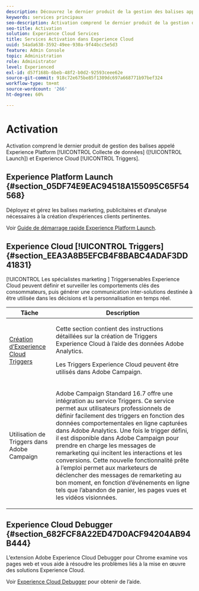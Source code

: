 ```yaml
---
description: Découvrez le dernier produit de la gestion des balises appelé Experience Platform Launch.
keywords: services principaux
seo-description: Activation comprend le dernier produit de la gestion des balises appelé Experience Platform Launch. Dynamic Tag Management et Triggers.
seo-title: Activation
solution: Experience Cloud Services
title: Services Activation dans Experience Cloud
uuid: 54ada638-3592-49ee-930a-9f44bcc5e5d3
feature: Admin Console
topic: Administration
role: Administrator
level: Experienced
exl-id: d57f168b-6beb-48f2-b0d2-92593ceee62e
source-git-commit: 918c72e675be85f1309dc697a668771b97bef324
workflow-type: tm+mt
source-wordcount: '266'
ht-degree: 60%

---
```


# Activation

Activation comprend le dernier produit de gestion des balises appelé Experience Platform [!UICONTROL Collecte de données] ([!UICONTROL Launch]) et Experience Cloud [!UICONTROL Triggers].

## Experience Platform Launch {#section_05DF74E9EAC94518A155095C65F54568}

Déployez et gérez les balises marketing, publicitaires et d’analyse nécessaires à la création d’expériences clients pertinentes.

Voir [Guide de démarrage rapide Experience Platform Launch](https://experienceleague.adobe.com/docs/launch/using/get-started/quick-start.html?lang=en).

<!-- ## Dynamic Tag Management {#section_C7E000EEF3E6459FB4B6D4A8960DD8F0}

To launch Dynamic Tag Management, click **[!UICONTROL Activation]** and send a request to the Adobe provisioning team. You should receive your login credentials within one to two business days. 

<table id="table_3241FF7CA0B242BFAFC68362A62AA0C7"> 
 <thead> 
  <tr> 
   <th colname="col1" class="entry"> Task </th> 
   <th colname="col2" class="entry"> Description </th> 
  </tr> 
 </thead>
 <tbody> 
  <tr> 
   <td colname="col1"> <p> <a href="https://experienceleague.adobe.com/content/help/en/dtm/using/tools/analytics-dtm.html" format="html" scope="external"> Deploy Adobe Analytics </a> </p> </td> 
   <td colname="col2"> <p> Step-by-step instructions to add Adobe Analytics using Adobe Dynamic Tag Management </p> </td> 
  </tr> 
  <tr> 
   <td colname="col1"> <p> <a href="https://experienceleague.adobe.com/content/help/en/id-service/using/implementation-guides/implementation-guides.html" format="html" scope="external"> Implementation Guides for Experience Cloud ID Service </a> </p> </td> 
   <td colname="col2"> <p>The Experience Cloud ID Service enables core functionality across Experience Cloud solutions (including Customer Attributes, audience sharing, and triggers). Adobe strongly recommends implementing the ID service and take advantage of these features. </p> </td> 
  </tr> 
  <tr> 
   <td colname="col1"> <p> <a href="https://experienceleague.adobe.com/content/help/en/dtm/using/dtm-home.html" format="https" scope="external"> Dynamic Tag Management Product Documentation </a> </p> </td> 
   <td colname="col2"> <p>Learn more about deploying Experience Cloud solutions with Dynamic Tag Management. </p> </td>
  </tr> 
 </tbody> 
</table>

If you want help implementing dynamic tag management we encourage you to contact your Account Manager for information on Adobe Global Services offerings, or implementation partner offerings. Please also feel free to contact us at [@AdobeExpCare](https://twitter.com/AdobeExpCare) with hashtag #DTM. -->

## Experience Cloud [!UICONTROL Triggers] {#section_EEA3A8B5EFCB4F8BABC4ADAF3DD41831}

[!UICONTROL Les spécialistes marketing ] Triggersenables Experience Cloud peuvent définir et surveiller les comportements clés des consommateurs, puis générer une communication inter-solutions destinée à être utilisée dans les décisions et la personnalisation en temps réel.

<table id="table_AF6842470172429EA97C9B02163BD0C3"> 
 <thead> 
  <tr> 
   <th colname="col1" class="entry"> Tâche </th>
   <th colname="col2" class="entry"> Description </th>
  </tr> 
 </thead>
 <tbody> 
  <tr> 
   <td colname="col1"> <p> <a href="triggers.md#concept_887B30241B3E4DB0A2553B2996E2D4FB" format="dita" scope="local"> Création d’Experience Cloud Triggers </a> </p> </td> 
   <td colname="col2"> <p> Cette section contient des instructions détaillées sur la création de Triggers Experience Cloud à l’aide des données Adobe Analytics. </p> <p>Les Triggers Experience Cloud peuvent être utilisés dans Adobe Campaign. </p> </td>
  </tr>
  <tr> 
   <td colname="col1"> <p>Utilisation de Triggers dans Adobe Campaign </p> </td> 
   <td colname="col2"> <p> Adobe Campaign Standard 16.7 offre une intégration au service Triggers. Ce service permet aux utilisateurs professionnels de définir facilement des triggers en fonction des données comportementales en ligne capturées dans Adobe Analytics. Une fois le trigger défini, il est disponible dans Adobe Campaign pour prendre en charge les messages de remarketing qui incitent les interactions et les conversions. Cette nouvelle fonctionnalité prête à l’emploi permet aux marketeurs de déclencher des messages de remarketing au bon moment, en fonction d’événements en ligne tels que l’abandon de panier, les pages vues et les vidéos visionnées. </p> </td>
  </tr>
 </tbody>
</table>


## Experience Cloud Debugger {#section_682FCF8A22ED47D0ACF94204AB94B444}

L’extension Adobe Experience Cloud Debugger pour Chrome examine vos pages web et vous aide à résoudre les problèmes liés à la mise en œuvre des solutions Experience Cloud.

Voir [Experience Cloud Debugger](https://experienceleague.adobe.com/docs/debugger/using/experience-cloud-debugger.html?lang=fr) pour obtenir de l’aide.
